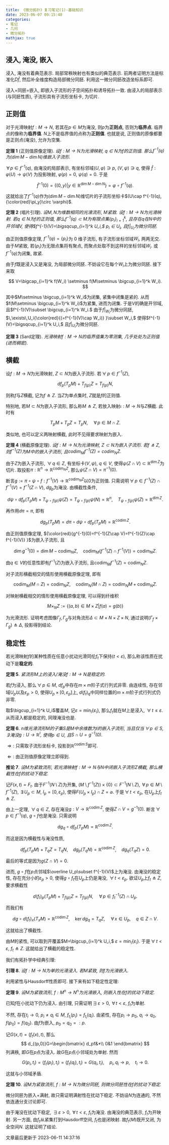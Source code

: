 ```yaml
---
title: 《微分拓扑》复习笔记(1)-基础知识
date: 2023-06-07 09:15:40
categories: 
- 笔记
- 几何
- 微分拓扑
mathjax: true
---
```


## 浸入, 淹没, 嵌入

浸入, 淹没有着典范表示. 局部常秩映射也有类似的典范表示.
前两者证明方法是标准化$D\widehat f,$ 然后补全维度构造局部微分同胚.
利用这一微分同胚改造坐标系即可.

浸入+同胚=嵌入, 即嵌入子流形的子空间拓扑和诱导拓扑一致.
由浸入的局部表示(与同胚性质), 子流形具有子流形坐标卡, 为切片.

## 正则值

对于光滑映射$f:M\rightarrow N,$ 若其在$p\in M$为淹没, 则$p$为**正则点**,
否则为**临界点**. 临界点的像称为**临界值**.
$N$上不是临界值的点称为**正则值**. 也就是说,
正则值的原像都要是正则点(淹没), 允许为空集.

**定理 1** (正则值原像定理). *设$f:M\rightarrow N$为光滑映射, $q\in N$为$f$的正则值. 那么$f^{-1}(q)$为$(\dim M-\dim N)$维嵌入子流形.* 

$\,\forall\,p\in f^{-1}(q),$ 由淹没的局部表示,
有坐标邻域$(U,\varphi)\ni p,$ $(V,\psi)\ni q,$ 使得
$\widehat f:\varphi(U)\rightarrow \psi(V)$ 为投影映射, $\varphi(p)=0,$
$\psi(q)=0$. 于是


$$
\widehat f^{-1}(0)=\{(0,y)|y\in \mathbb{R}^{\dim M-\dim N}\}=\varphi\circ f^{-1}(q).
$$


这就给出了$f^{-1}(q)$作为$(\dim M-\dim N)$维切片的子流形坐标卡$(U\cap f^{-1}(q),{\color{red}\pi_y}\circ \varphi)$.

**定理 2** (唱片引理). *设$M,N$为维数相同的光滑流形, $M$紧致. 设$f:M\rightarrow N$为光滑映射. 若$q\in N$为$f$的正则值, 那么$f^{-1}(q)\subset M$为有限点集$\{p_i\}_{i=1}^k$, 且存在$q$在$N$中的开邻域$V,$ 使得$f^{-1}(V)=\bigsqcup_{i=1}^k U_i,$ $p_i\in U_i,$ 且$f|_{U_i}$为微分同胚.* 

由正则值原像定理, $f^{-1}(q)=\{p_i\}$为 $0$ 维子流形,
有子流形坐标邻域$W_i,$ 两两无交. 由于$M$紧致,
若$\{p_i\}$为无限点集将有聚点, 而聚点处取不到这样的坐标邻域$W_i$.
或$f^{-1}(q)$为闭集, 故紧.

由于$f$既是浸入又是淹没, 为局部微分同胚.
不妨设它在每个$W_i$上为微分同胚. 接下来取


$$
V=\bigcap_{i=1}^k f(W_i) \setminus f(M\setminus \bigcup_{i=1}^k W_i).
$$


其中$M\setminus \bigcup_{i=1}^k W_i$为闭集, 紧集中闭集是紧的.
从而$f(M\setminus \bigcup_{i=1}^k W_i)$为紧集, 进而为闭集.
于是$V$的确是开邻域, 且$f^{-1}(V)\subset \bigcup_{i=1}^k W_i.$
由于$f|_{W_i}$为微分同胚,
$\,\exists\,U_i{\color{red}{(=f^{-1}(V)\cap W_i)} }\subset W_i,$
使得$f^{-1}(V)=\bigsqcup_{i=1}^k U_i,$ 且$f|_{U_i}$为微分同胚.

**定理 3** (Sard定理). *光滑映射$f:M\rightarrow N$的临界值集为零测集, 几乎处处为正则值(进而稠密).* 

## 横截

设$f:M\rightarrow N$为光滑映射, $Z\subset N$为嵌入子流形.
若$\,\forall\,p\in f^{-1}(Z),$ 

$$
df_p(T_pM)+T_{f(p)}Z=T_{f(p)}N,
$$


则称$f$与$Z$横截, 记为$f\pitchfork Z.$ 当$Z$为单点集时,
$Z$就是$f$的正则值.

特别地, 若$M\subset N$为嵌入子流形, 那么称$M\pitchfork Z$,
若放入映射$\iota:M\rightarrow N$与$Z$横截. 此时有


$$
T_pM+T_pZ=T_pN,\quad \,\forall\,p\in M\cap Z.
$$



类似地, 也可以定义两映射横截, 此时不见得要求映射为嵌入.

**定理 4** (横截原像定理). *设$f:M\rightarrow N$为光滑映射, $Z\subset N$为嵌入子流形. 若$f\pitchfork Z,$ 则$f^{-1}(Z)$为$M$中的嵌入子流形, 且$\operatorname{codim}_M f^{-1}(Z)=\operatorname{codim}_N Z.$* 

由于$Z$为嵌入子流形, $\,\forall\,q\in Z,$ 有坐标卡$(V,\psi),$ $q\in V,$
使得$\psi(Z\cap V)\subset \mathbb{R}^{\dim Z}$为切片.
取投影$\pi:\mathbb{R}^{n}\rightarrow \mathbb{R}^{\operatorname{codim}_N Z},$
那么$\psi (Z\cap V)=\pi^{-1}(0).$

断言$g:=\pi \circ \psi \circ f:f^{-1}(V)\rightarrow \mathbb{R}^{\operatorname{codim}_NZ}$以$0$为正则值.
只需说明$\,\forall\,p\in f^{-1}(Z)\cap f^{-1}(V)=f^{-1}(Z\cap V),$
$dg_p$为淹没. 由横截性条件,


$$
d\psi \circ df_p(T_pM)+ T_{\psi\circ f(p)}\psi(Z)=T_{\psi\circ f(p)}\psi(N)=\mathbb{R}^n,\quad T_{\psi\circ f(p)}\psi(Z)=\mathbb{R}^{\dim Z}.
$$


再作用$d\pi=\pi,$ 即有


$$
dg_p(T_pM)=d\pi\circ d\psi\circ df_p(T_pM)=\mathbb{R}^{\operatorname{codim}Z}.
$$



由正则值原像定理,
${\color{red}{g^{-1}(0)=f^{-1}(Z\cap V)=f^{-1}(Z)\cap f^{-1}(V)} }$为嵌入子流形,
且


$$
\dim g^{-1}(0)=\dim M-\operatorname{codim}_NZ,\quad \operatorname{codim}_M (f^{-1}(Z)\cap f^{-1}(V))=\operatorname{codim}_NZ.
$$


由$q\in V$的任意性即有$f^{-1}(Z)$为嵌入子流形,
且$\operatorname{codim}_M f^{-1}(Z)=\operatorname{codim}_NZ.$

对子流形横截相交的情形使用横截原像定理, 即有


$$
\operatorname{codim}_M (M\cap Z)=\operatorname{codim}_N Z,\quad \operatorname{codim}_N (M\cap Z)=\operatorname{codim}_N M+\operatorname{codim}_N Z.
$$



对映射横截相交的情形使用横截原像定理, 可以得到纤维积


$$
M \times_N Z:=\{(a,b)\in M\times Z|f(a)=g(b)\}
$$

 为光滑流形.
证明考虑图像$\Gamma_f,\Gamma_g$与对角流形$\Delta\subset M\times N\times Z\times N,$
通过说明$(\Gamma_f\times \Gamma_g)\pitchfork \Delta,$ 投影得到结论.

## 稳定性

若光滑映射$f$的某种性质在任意小扰动光滑同伦$f_t$下保持($t<\varepsilon$),
那么称该性质在扰动下是**稳定的**.

**定理 5**. *紧流形$M$上的浸入/淹没$f:M\rightarrow N$是稳定的.* 

若$f$为浸入, 那么$\,\forall\,p\in M,$
$df_p$中存在$m\times m$阶子式行列式非零. 由连续性,
存在邻域$U_p$以及$\varepsilon_p>0,$ 使得$U_p\times [0,\varepsilon_p]$上,
$d(f_t)_q$中同样位置的$m\times m$阶子式行列式仍非零.

取$\bigcup_{i=1}^k U_i$覆盖$M,$ 记$\varepsilon=\min_i\{\varepsilon_i\},$
那么$f_t$就在$M$上是浸入, $\,\forall\,t\le \varepsilon.$
从而浸入都是稳定的, 同理淹没也是.

**定理 6**. *$n$维光滑流形$M$的子集$S$是$M$中余维数为$l$的嵌入子流形, 当且仅当$\,\forall\,p\in S,$ $\,\exists\,$淹没$g:U\rightarrow \mathbb{R}^l,$ 使得$p\in U,$ 且$S\cap U=g^{-1}(0).$* 

$\Rightarrow:$ 只需取子流形坐标卡,
投影到$\mathbb{R}^{\operatorname{codim}S}$即可.

$\Leftarrow:$ 由正则值原像定理立即得到.

**推论 7**. *设$M$为紧致流形, 若光滑映射$f:M\rightarrow N$与$N$中闭嵌入子流形$Z$横截, 那么横截性在$f$的扰动下稳定.* 

记$F(x,t)=F_t.$ 由于$F^{-1}(N\setminus Z)$为开集,
$(M\setminus f^{-1}(Z))\times \{0\}\subset F^{-1}(N\setminus Z),$
$\,\forall\,p\in M\setminus f^{-1}(Z),$ $\,\exists\,U_p\subset M,$
$I_p=[0,\varepsilon_p),$ 使得$F(U_p\times I_p)\cap Z=\varnothing.$
于是$\,\forall\,t<\varepsilon_p,$ 在$U_p$上$f_t\pitchfork Z.$

由上一定理, $\,\forall\,q\in Z,$
存在淹没$g:V\rightarrow \mathbb{R}^{\operatorname{codim}Z},$
使得$Z\cap V=g^{-1}(0).$ 断言$\,\forall\,p\in f^{-1}(q),$
$g\circ f$也是淹没. 只需说明


$$
dg_q\circ df_p(T_pM)=\mathbb{R}^{\operatorname{codim}Z}.
$$


而这是因为横截性与淹没性质,


$$
df_p(T_pM)+T_qZ=T_qN,\quad dg_p(T_qN)=\mathbb{R}^{\operatorname{codim}Z},\quad dg_q(T_qZ)=0.
$$


最后的等式是因为$g(Z\cap V)=0.$

进而, $g\circ f$在$p$点邻域$\overline U_p\subset f^{-1}(V)$上为淹没.
由淹没的稳定性, 存在充分小的$\varepsilon_p>0,$
使得$g\circ f_t$在$U_p$上仍是淹没, $\,\forall\,t<\varepsilon_p$.
欲证$U_p$上$f_t\pitchfork Z,$ 要求横截性


$$
d(f_t)_p(T_pM)+T_{f(p)}Z=T_{f(p)}N,\quad \,\forall\,p\in f^{-1}_t(Z)\cap U_p.
$$


而我们有


$$
dg\circ d(f_t)_x(T_xM)=\mathbb{R}^{\operatorname{codim}Z},\quad \ker dg_q=T_qZ,\quad \,\forall\,x\in U_p,\quad q\in Z\cap V.
$$


这就给出了横截性.

由$M$的紧性, 可以取到开覆盖$M=\bigcup_{i=1}^k U_i,$
$\varepsilon=\min_i\{\varepsilon_i\}.$ 于是$\,\forall\,t<\varepsilon,$
$f_t\pitchfork Z.$ 这就给出了横截的稳定性.

我们有拓扑学中经典引理:

**引理 8**. *设$f:M\rightarrow N$为单的光滑浸入. 若$M$紧致, 则$f$为光滑嵌入.* 

利用紧性与Hausdorff性质即可. 接下来有如下稳定性定理:

**定理 9**. *设$M$为紧致流形, $f:M^n\rightarrow N^n$为光滑嵌入, 则嵌入性在$f$的扰动下稳定.* 

已知$f$在小扰动下仍为浸入. 由引理, 只需证明$\,\exists\,\varepsilon>0,$
$\,\forall\,t<\varepsilon,$ $f_t$为单射.

不然, 存在$t_i\rightarrow 0,$ $p_i\neq q_i\in M,$
$f_{t_i}(p_i)=f_{t_i}(q_i).$ 由紧性, 存在$p_i\rightarrow p_0,$
$q_i\rightarrow q_0,$ $f(p_0)=f(q_0).$ 由$f$为嵌入, $p_0=q_0=:p.$

记$G(x,t)=(f_t(x),t),$ 那么 
$$
d_{(p,0)}G=\begin{bmatrix}
 d_pf&*\\
 0&1
 \end{bmatrix}
$$
 列满秩, 即$G$在$p$点为浸入.
故$G$在$p$点小邻域处为单射. 然而


$$
G(p_i,t_i)=(f_t(p_i),t_i)=(f_t(q_i),t_i)=G(q_i,t_i),\quad p_i,q_i\rightarrow p,\quad t_i\rightarrow 0.
$$


这就与小邻域矛盾.

**定理 10**. *设$M$为紧致流形, $f:M\rightarrow N$为微分同胚, 则微分同胚性在$f$的扰动下稳定.* 

微分同胚为嵌入+满射, 故只需证明满射性在扰动下稳定. 不妨设$N$为连通的,
不然依连通分支讨论即可.

由于淹没在扰动下稳定, $\,\exists\,\varepsilon>0,$
$\,\forall\,t<\varepsilon,$ $f_t$为淹没. 由淹没的典范表示,
$f_t$为开映射. 另一方面, 由$f_t$从紧集打到Hausdorff空间,
$f_t$也是闭映射. 故$f_t(M)$既开又闭, 为全空间$N.$ 这就证明了结论.

文章最后更新于 2023-06-11 14:37:16 
